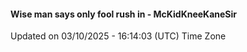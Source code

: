 #### Wise man says only fool rush in - McKidKneeKaneSir
Updated on 03/10/2025 - 16:14:03 (UTC) Time Zone
